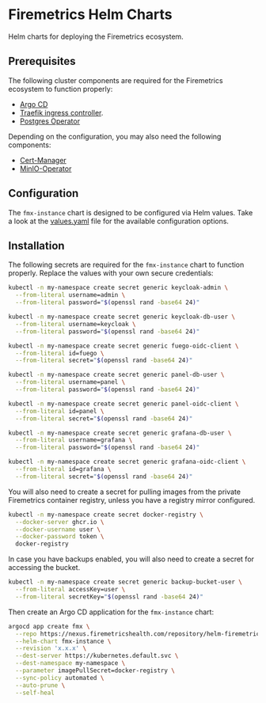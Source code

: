 # Firemetrics Helm Charts

Helm charts for deploying the Firemetrics ecosystem.

## Prerequisites

The following cluster components are required for the Firemetrics ecosystem to function properly:

- [Argo CD](https://argo-cd.readthedocs.io/en/stable/)
- [Traefik ingress controller](https://doc.traefik.io/traefik/getting-started/quick-start-with-kubernetes/).
- [Postgres Operator](https://github.com/zalando/postgres-operator/blob/master/docs/quickstart.md#deployment-options)

Depending on the configuration, you may also need the following components:

- [Cert-Manager](https://cert-manager.io/docs/installation/)
- [MinIO-Operator](https://artifacthub.io/packages/helm/minio-operator/operator)

## Configuration

The `fmx-instance` chart is designed to be configured via Helm values. Take a look at the [values.yaml](charts/fmx-instance/values.yaml) file for the available configuration options.

## Installation

The following secrets are required for the `fmx-instance` chart to function properly. Replace the values with your own secure credentials:

```bash
kubectl -n my-namespace create secret generic keycloak-admin \
  --from-literal username=admin \
  --from-literal password="$(openssl rand -base64 24)"

kubectl -n my-namespace create secret generic keycloak-db-user \
  --from-literal username=keycloak \
  --from-literal password="$(openssl rand -base64 24)"

kubectl -n my-namespace create secret generic fuego-oidc-client \
  --from-literal id=fuego \
  --from-literal secret="$(openssl rand -base64 24)"

kubectl -n my-namespace create secret generic panel-db-user \
  --from-literal username=panel \
  --from-literal password="$(openssl rand -base64 24)"

kubectl -n my-namespace create secret generic panel-oidc-client \
  --from-literal id=panel \
  --from-literal secret="$(openssl rand -base64 24)"

kubectl -n my-namespace create secret generic grafana-db-user \
  --from-literal username=grafana \
  --from-literal password="$(openssl rand -base64 24)"

kubectl -n my-namespace create secret generic grafana-oidc-client \
  --from-literal id=grafana \
  --from-literal secret="$(openssl rand -base64 24)"
```

You will also need to create a secret for pulling images from the private Firemetrics container registry, unless you have a registry mirror configured.

```bash
kubectl -n my-namespace create secret docker-registry \
  --docker-server ghcr.io \
  --docker-username user \
  --docker-password token \
  docker-registry
```

In case you have backups enabled, you will also need to create a secret for accessing the bucket.

```bash
kubectl -n my-namespace create secret generic backup-bucket-user \
  --from-literal accessKey=user \
  --from-literal secretKey="$(openssl rand -base64 24)"
```

Then create an Argo CD application for the `fmx-instance` chart:

```bash
argocd app create fmx \
  --repo https://nexus.firemetricshealth.com/repository/helm-firemetrics/ \
  --helm-chart fmx-instance \
  --revision 'x.x.x' \
  --dest-server https://kubernetes.default.svc \
  --dest-namespace my-namespace \
  --parameter imagePullSecret=docker-registry \
  --sync-policy automated \
  --auto-prune \
  --self-heal
```

